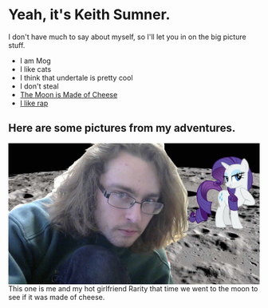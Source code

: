 # Yeah, it's Keith Sumner.

I don't have much to say about myself, so I'll let you in on the big picture stuff.

* I am Mog
* I like cats
* I think that undertale is pretty cool
* I don't steal
* [The Moon is Made of Cheese](themoonismadeofcheese.md)
* [I like rap](/Rap.md)

## Here are some pictures from my adventures.

<img src="hotgirlfriend.png"
     alt="we're on the moon"
     style="float: left; margin-right: 10px;" />
     
This one is me and my hot girlfriend Rarity that time we went to the moon to see if it was made of cheese.
